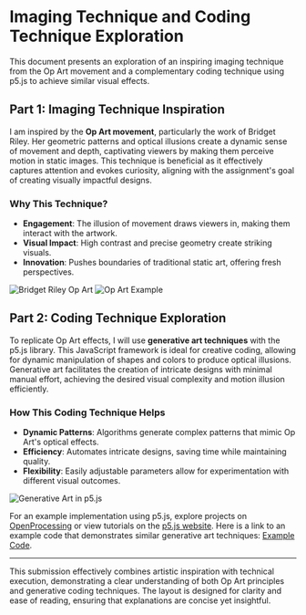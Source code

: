 # Imaging Technique and Coding Technique Exploration

This document presents an exploration of an inspiring imaging technique from the Op Art movement and a complementary coding technique using p5.js to achieve similar visual effects.

## Part 1: Imaging Technique Inspiration

I am inspired by the **Op Art movement**, particularly the work of Bridget Riley. Her geometric patterns and optical illusions create a dynamic sense of movement and depth, captivating viewers by making them perceive motion in static images. This technique is beneficial as it effectively captures attention and evokes curiosity, aligning with the assignment's goal of creating visually impactful designs.

### Why This Technique?

- **Engagement**: The illusion of movement draws viewers in, making them interact with the artwork.
- **Visual Impact**: High contrast and precise geometry create striking visuals.
- **Innovation**: Pushes boundaries of traditional static art, offering fresh perspectives.

![Bridget Riley Op Art](https://cdn.britannica.com/10/43710-050-89553A94/polyvinyl-acetate-paint-hardboard-Bridget-Riley-Tate-1963.jpg)
![Op Art Example](https://d16kd6gzalkogb.cloudfront.net/magazine_images/Op-Art.jpg)

## Part 2: Coding Technique Exploration

To replicate Op Art effects, I will use **generative art techniques** with the p5.js library. This JavaScript framework is ideal for creative coding, allowing for dynamic manipulation of shapes and colors to produce optical illusions. Generative art facilitates the creation of intricate designs with minimal manual effort, achieving the desired visual complexity and motion illusion efficiently.

### How This Coding Technique Helps

- **Dynamic Patterns**: Algorithms generate complex patterns that mimic Op Art's optical effects.
- **Efficiency**: Automates intricate designs, saving time while maintaining quality.
- **Flexibility**: Easily adjustable parameters allow for experimentation with different visual outcomes.

![Generative Art in p5.js](https://images-wixmp-ed30a86b8c4ca887773594c2.wixmp.com/f/b270221d-6624-4c32-9311-f5dc6ddef532/dedmepm-29662dc4-318f-4399-93b9-4277e7f865c0.jpg/v1/fill/w_1280,h_620,q_75,strp/generative_art_using_p5_js_by_en_ryuu_dedmepm-fullview.jpg?token=eyJ0eXAiOiJKV1QiLCJhbGciOiJIUzI1NiJ9.eyJzdWIiOiJ1cm46YXBwOjdlMGQxODg5ODIyNjQzNzNhNWYwZDQxNWVhMGQyNmUwIiwiaXNzIjoidXJuOmFwcDo3ZTBkMTg4OTgyMjY0MzczYTVmMGQ0MTVlYTBkMjZlMCIsIm9iaiI6W1t7ImhlaWdodCI6Ijw9NjIwIiwicGF0aCI6IlwvZlwvYjI3MDIyMWQtNjYyNC00YzMyLTkzMTEtZjVkYzZkZGVmNTMyXC9kZWRtZXBtLTI5NjYyZGM0LTMxOGYtNDM5OS05M2I5LTQyNzdlN2Y4NjVjMC5qcGciLCJ3aWR0aCI6Ijw9MTI4MCJ9XV0sImF1ZCI6WyJ1cm46c2VydmljZTppbWFnZS5vcGVyYXRpb25zIl19.QhbPvx1n0jGaOd39QzR8MC7eZEgGNJDLpDUGZjFopOY)

For an example implementation using p5.js, explore projects on [OpenProcessing](https://www.openprocessing.org/) or view tutorials on the [p5.js website](https://p5js.org/). Here is a link to an example code that demonstrates similar generative art techniques: [Example Code](https://editor.p5js.org/).

---

This submission effectively combines artistic inspiration with technical execution, demonstrating a clear understanding of both Op Art principles and generative coding techniques. The layout is designed for clarity and ease of reading, ensuring that explanations are concise yet insightful.